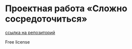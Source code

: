 # Проектная работа «Сложно сосредоточиться»

[ссылка на репозиторий](https://github.com/Ivan-Starykh/slozhno-sosredotochitsya.git)

Free license